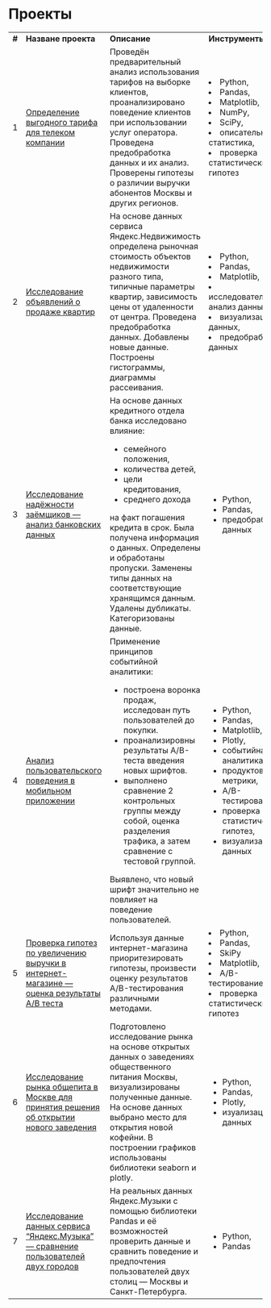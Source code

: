 # Проекты
 
<table>
 <tr>
  <td><b>#</b></td>
  <td><b>Назване проекта</b></td>
  <td><b>Описание</b></td>
  <td><b>Инструменты</b></td>
  </tr>
 <tr>
  <td>1</td>
  <td><a href scr="[https://github.com/evgeniyadubs/Portfolio/tree/main/Analiz-tarifov-operatora-svyazi](https://github.com/evgeniyadubs/Portfolio/tree/main/Analiz-tarifov-operatora-svyazi)">Определение выгодного тарифа для телеком компании</td>
  <td>Проведён предварительный анализ использования тарифов на выборке клиентов, проанализировано поведение клиентов при использовании услуг оператора. Проведена предобработка данных и их анализ. Проверены гипотезы о различии выручки абонентов Москвы и других регионов.</td>
  <td><li>Python,</li>
<li>Pandas,</li>
<li>Matplotlib,</li>
<li>NumPy,</li>
<li>SciPy,</li>
<li>описательная статистика,</li>
<li>проверка статистических гипотез</li></td>
  </tr>
  <tr>
  <td>2</td>
  <td><a href scr="https://github.com/evgeniyadubs/Portfolio/tree/main/Issledovanie-obyavleniy-o-prodazhe-kvartir">Исследование объявлений о продаже квартир</td>
  <td>На основе данных сервиса Яндекс.Недвижимость определена рыночная стоимость объектов недвижимости разного типа, типичные параметры квартир, зависимость цены от удаленности от центра. Проведена предобработка данных. Добавлены новые данные. Построены гистограммы, диаграммы рассеивания.</td>
  <td><li>Python,</li>
<li>Pandas,</li>
<li>Matplotlib,</li>
<li>исследовательский анализ данных,</li>
<li>визуализация данных,</li>
<li>предобработка данных</li></td>
  </tr>
  <tr>
  <td>3</td>
  <td><a href scr="https://github.com/evgeniyadubs/Portfolio/tree/main/Nadezhnost-zaemshikov">Исследование надёжности заёмщиков — анализ банковских данных</td>
  <td>На основе данных кредитного отдела банка исследовано влияние:<ul>
<li>семейного положения,</li>
<li>количества детей,</li>
<li>цели кредитования,</li>
<li>среднего дохода</li></ul>
на факт погашения кредита в срок. Была получена информация о данных. Определены и обработаны пропуски. Заменены типы данных на соответствующие хранящимся данным. Удалены дубликаты. Категоризованы данные.</td>
  <td><ul>
<li>Python,</li>
<li>Pandas,</li>
<li>предобработка данных</li></ul></td>
  </tr>
  <tr>
  <td>4</td>
  <td><a href scr="https://github.com/evgeniyadubs/Portfolio/tree/main/Prilozhenie-pokupki-productov">Анализ пользовательского поведения в мобильном приложении</td>
  <td>Применение принципов событийной аналитики:
<ul>
<li>построена воронка продаж, исследован путь пользователей до покупки.</li>
<li>проанализировны результаты A/B-теста введения новых шрифтов.</li>
<li>выполнено сравнение 2 контрольных группы между собой, оценка разделения трафика, а затем сравнение с тестовой группой.</li></ul>
Выявлено, что новый шрифт значительно не повлияет на поведение пользователей.</td>
  <td><ul>
<li>Python,</li>
<li>Pandas,</li>
<li>Matplotlib,</li>
<li>Plotly,</li>
<li>событийная аналитика,</li>
<li>продуктовые метрики,</li>
<li>A/B-тестирование,</li>
<li>проверка статистических гипотез,</li>
<li>визуализация данных</li></ul></td>
  </tr>
  <tr>
  <td>5</td>
  <td><a href scr="https://github.com/evgeniyadubs/Portfolio/tree/main/Proverka-gipotez-uvelicheniya-vyruchki">Проверка гипотез по увеличению выручки в интернет-магазине — оценка результаты A/B теста</td>
  <td>Используя данные интернет-магазина приоритезировать гипотезы, произвести оценку результатов A/B-тестирования различными методами.</td>
  <td><li>Python,</li>
<li>Pandas,</li>
<li>SkiPy</li>  
<li>Matplotlib,</li>
<li>A/B-тестирование,</li>
<li>проверка статистических гипотез</li></td>
  </tr>
  <tr>
  <td>6</td>
  <td><a href scr="https://github.com/evgeniyadubs/Portfolio/tree/main/Rynok_obshepita_Moskvy">Исследование рынка общепита в Москве для принятия решения об открытии нового заведения</a></td>
  <td>Подготовлено исследование рынка на основе открытых данных о заведениях общественного питания Москвы, визуализированы полученные данные. На основе данных выбрано место для открытия новой кофейни. В построении графиков использованы библиотеки seaborn и plotly.</td>
  <td><ul>
   <li>Python,</li>
<li>Pandas,</li>
<li>Plotly,</li>
<li>изуализация данных</li></ul></td>
  </tr>
  <tr>
  <td>7</td>
  <td><a href scr="https://github.com/evgeniyadubs/Portfolio/tree/main/Yandex-Music">Исследование данных сервиса “Яндекс.Музыка” — сравнение пользователей двух городов</a></td>
  <td>На реальных данных Яндекс.Музыки c помощью библиотеки Pandas и её возможностей проверить данные и сравнить поведение и предпочтения пользователей двух столиц — Москвы и Санкт-Петербурга.</td>
  <td><ul><li>Python,</li>
<li>Pandas</li></ul></td>
 </tr>
</table>
